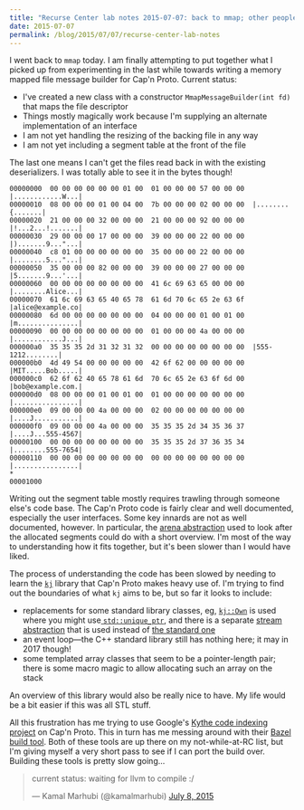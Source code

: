 ```yaml
---
title: "Recurse Center lab notes 2015-07-07: back to mmap; other people's code; things I'm not meant to do while at RC"
date: 2015-07-07
permalink: /blog/2015/07/07/recurse-center-lab-notes
---
```


I went back to `mmap` today. I am finally attempting to put together what I
picked up from experimenting in the last while towards writing a memory mapped
file message builder for Cap'n Proto. Current status:

- I've created a new class with a constructor `MmapMessageBuilder(int
  fd)` that maps the file descriptor
- Things mostly magically work because I'm supplying an alternate
  implementation of an interface
- I am not yet handling the resizing of the backing file in any way
- I am not yet including a segment table at the front of the file

The last one means I can't get the files read back in with the existing
deserializers. I was totally able to see it in the bytes though!

~~~
00000000  00 00 00 00 00 00 01 00  01 00 00 00 57 00 00 00  |............W...|
00000010  08 00 00 00 01 00 04 00  7b 00 00 00 02 00 00 00  |........{.......|
00000020  21 00 00 00 32 00 00 00  21 00 00 00 92 00 00 00  |!...2...!.......|
00000030  29 00 00 00 17 00 00 00  39 00 00 00 22 00 00 00  |).......9..."...|
00000040  c8 01 00 00 00 00 00 00  35 00 00 00 22 00 00 00  |........5..."...|
00000050  35 00 00 00 82 00 00 00  39 00 00 00 27 00 00 00  |5.......9...'...|
00000060  00 00 00 00 00 00 00 00  41 6c 69 63 65 00 00 00  |........Alice...|
00000070  61 6c 69 63 65 40 65 78  61 6d 70 6c 65 2e 63 6f  |alice@example.co|
00000080  6d 00 00 00 00 00 00 00  04 00 00 00 01 00 01 00  |m...............|
00000090  00 00 00 00 00 00 00 00  01 00 00 00 4a 00 00 00  |............J...|
000000a0  35 35 35 2d 31 32 31 32  00 00 00 00 00 00 00 00  |555-1212........|
000000b0  4d 49 54 00 00 00 00 00  42 6f 62 00 00 00 00 00  |MIT.....Bob.....|
000000c0  62 6f 62 40 65 78 61 6d  70 6c 65 2e 63 6f 6d 00  |bob@example.com.|
000000d0  08 00 00 00 01 00 01 00  01 00 00 00 00 00 00 00  |................|
000000e0  09 00 00 00 4a 00 00 00  02 00 00 00 00 00 00 00  |....J...........|
000000f0  09 00 00 00 4a 00 00 00  35 35 35 2d 34 35 36 37  |....J...555-4567|
00000100  00 00 00 00 00 00 00 00  35 35 35 2d 37 36 35 34  |........555-7654|
00000110  00 00 00 00 00 00 00 00  00 00 00 00 00 00 00 00  |................|
*
00001000
~~~

Writing out the segment table mostly requires trawling through someone else's
code base. The Cap'n Proto code is fairly clear and well documented, especially
the user interfaces. Some key innards are not as well documented, however. In
particular, the [arena abstraction][capnp-arena] used to look after the
allocated segments could do with a short overview. I'm most of the way to
understanding how it fits together, but it's been slower than I would have
liked.

[capnp-arena]: https://github.com/sandstorm-io/capnproto/blob/1702050903e1038acf0556c6eabcf8f99702690d/c%2B%2B/src/capnp/arena.h#L197

The process of understanding the code has been slowed by needing to learn the
[`kj`][kj] library that Cap'n Proto makes heavy use of. I'm trying to find out
the boundaries of what `kj` aims to be, but so far it looks to include:

- replacements for some standard library classes, eg, [`kj::Own`][kj-own]
  is used where you might use[ `std::unique_ptr`][std-unique_ptr], and
  there is a separate [stream abstraction][kj-io] that is used instead of
  [the standard one][std-io]
- an event loop—the C++ standard library still has nothing here; it may
  in 2017 though!
- some templated array classes that seem to be a pointer-length pair;
  there is some macro magic to allow allocating such an array on the
  stack

[kj]: https://github.com/sandstorm-io/capnproto/tree/master/c%2B%2B/src/kj
[kj-own]: https://github.com/sandstorm-io/capnproto/blob/1702050903e1038acf0556c6eabcf8f99702690d/c%2B%2B/src/kj/memory.h#L99
[kj-io]: https://github.com/sandstorm-io/capnproto/blob/master/c%2B%2B/src/kj/io.h

[std-unique_ptr]: http://en.cppreference.com/w/cpp/memory/unique_ptr
[std-io]: http://en.cppreference.com/w/cpp/io

An overview of this library would also be really nice to have. My life
would be a bit easier if this was all STL stuff.

All this frustration has me trying to use Google's [Kythe code indexing
project][kythe] on Cap'n Proto. This in turn has me messing around with their
[Bazel build tool][bazel].  Both of these tools are up there on my
not-while-at-RC list, but I'm giving myself a very short pass to see if I can
port the build over.  Building these tools is pretty slow going...

[kythe]: http://www.kythe.io/
[bazel]: http://bazel.io/

<blockquote class="twitter-tweet" lang="en"><p lang="en" dir="ltr">current status: waiting for llvm to compile :/</p>&mdash; Kamal Marhubi (@kamalmarhubi) <a href="https://twitter.com/kamalmarhubi/status/618613903593996289">July 8, 2015</a></blockquote>
<script async src="//platform.twitter.com/widgets.js" charset="utf-8"></script>
